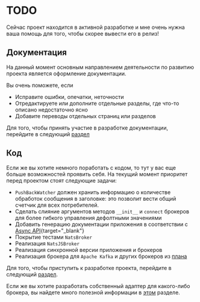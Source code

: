 # TODO

Сейчас проект находится в активной разработке и мне очень нужна ваша помощь для того, чтобы скорее вывести его в релиз!

## Документация

На данный момент основным направлением деятельности по развитию проекта является оформление документации.

Вы очень поможете, если

* Исправите ошибки, опечатки, неточности
* Отредактируете или дополните отдельные разделы, где что-то описано недостаточно ясно
* Добавите переводы отдельных страниц или разделов

Для того, чтобы принять участие в разработке документации, перейдите в следующий [раздел](../3_docs/)

## Код

Если же вы хотите немного поработать с кодом, то тут у вас еще больше возможностей проявить себя. На текущий момент приоритет перед проектом стоят следующие задачи:

* `PushBackWatcher` должен хранить информацию о количестве обработок сообщения в заголовке:
    это позволит вести общий счетчик для всех потребителей.
* Сделать слияние аргументов методов `__init__` и `connect` брокеров для более гибкого управления дефолтными значениями
* Добавить генерацию документации приложения в соответствии с [Async API](https://www.asyncapi.com){target="_blank"}
* Покрытие тестами `NatsBroker`
* Реализация `NatsJSBroker`
* Реализация синхронной версии приложения и брокеров
* Реализация брокера для `Apache Kafka` и других брокеров из [плана](../../#_3)

Для того, чтобы приступить к разработке проекта, перейдите в следующий [раздел](../2_contributing-index/).

Если же вы хотите разработать собственный адаптер для какого-либо брокера, вы найдете много полезной информации в [этом](../4_adapters/) разделе.